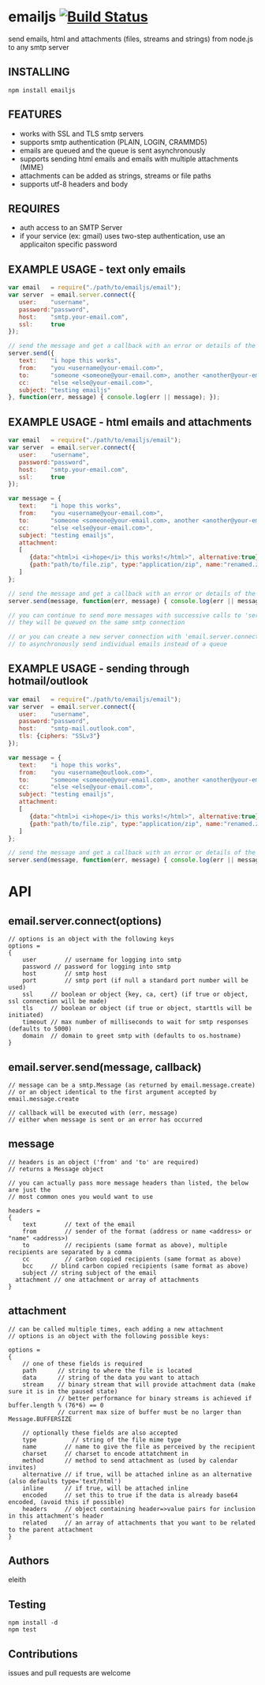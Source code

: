 # emailjs [![Build Status](https://secure.travis-ci.org/eleith/emailjs.png)](http://travis-ci.org/eleith/emailjs)

send emails, html and attachments (files, streams and strings) from node.js to any smtp server

## INSTALLING

	npm install emailjs

## FEATURES
 - works with SSL and TLS smtp servers 
 - supports smtp authentication (PLAIN, LOGIN, CRAMMD5)
 - emails are queued and the queue is sent asynchronously
 - supports sending html emails and emails with multiple attachments (MIME)
 - attachments can be added as strings, streams or file paths
 - supports utf-8 headers and body

## REQUIRES
 - auth access to an SMTP Server
 - if your service (ex: gmail) uses two-step authentication, use an applicaiton specific password

## EXAMPLE USAGE - text only emails

```javascript
var email 	= require("./path/to/emailjs/email");
var server 	= email.server.connect({
   user:    "username", 
   password:"password", 
   host:    "smtp.your-email.com", 
   ssl:     true
});

// send the message and get a callback with an error or details of the message that was sent
server.send({
   text:    "i hope this works", 
   from:    "you <username@your-email.com>", 
   to:      "someone <someone@your-email.com>, another <another@your-email.com>",
   cc:      "else <else@your-email.com>",
   subject: "testing emailjs"
}, function(err, message) { console.log(err || message); });
```

## EXAMPLE USAGE - html emails and attachments

```javascript
var email 	= require("./path/to/emailjs/email");
var server 	= email.server.connect({
   user:	"username", 
   password:"password", 
   host:	"smtp.your-email.com", 
   ssl:		true
});

var message	= {
   text:	"i hope this works", 
   from:	"you <username@your-email.com>", 
   to:		"someone <someone@your-email.com>, another <another@your-email.com>",
   cc:		"else <else@your-email.com>",
   subject:	"testing emailjs",
   attachment: 
   [
      {data:"<html>i <i>hope</i> this works!</html>", alternative:true},
      {path:"path/to/file.zip", type:"application/zip", name:"renamed.zip"}
   ]
};

// send the message and get a callback with an error or details of the message that was sent
server.send(message, function(err, message) { console.log(err || message); });

// you can continue to send more messages with successive calls to 'server.send', 
// they will be queued on the same smtp connection

// or you can create a new server connection with 'email.server.connect' 
// to asynchronously send individual emails instead of a queue
```

## EXAMPLE USAGE - sending through hotmail/outlook

```javascript
var email 	= require("./path/to/emailjs/email");
var server 	= email.server.connect({
   user:	"username", 
   password:"password", 
   host:	"smtp-mail.outlook.com", 
   tls: {ciphers: "SSLv3"}
});

var message	= {
   text:	"i hope this works", 
   from:	"you <username@outlook.com>", 
   to:		"someone <someone@your-email.com>, another <another@your-email.com>",
   cc:		"else <else@your-email.com>",
   subject:	"testing emailjs",
   attachment: 
   [
      {data:"<html>i <i>hope</i> this works!</html>", alternative:true},
      {path:"path/to/file.zip", type:"application/zip", name:"renamed.zip"}
   ]
};

// send the message and get a callback with an error or details of the message that was sent
server.send(message, function(err, message) { console.log(err || message); });
```

# API 

## email.server.connect(options)

	// options is an object with the following keys
	options =
	{
		user 		// username for logging into smtp 
		password // password for logging into smtp
		host		// smtp host
		port		// smtp port (if null a standard port number will be used)
		ssl		// boolean or object {key, ca, cert} (if true or object, ssl connection will be made)
		tls		// boolean or object (if true or object, starttls will be initiated)
		timeout	// max number of milliseconds to wait for smtp responses (defaults to 5000)
		domain	// domain to greet smtp with (defaults to os.hostname)
	}
	
## email.server.send(message, callback)
	
	// message can be a smtp.Message (as returned by email.message.create)
	// or an object identical to the first argument accepted by email.message.create

	// callback will be executed with (err, message)
	// either when message is sent or an error has occurred

## message

	// headers is an object ('from' and 'to' are required)
	// returns a Message object

	// you can actually pass more message headers than listed, the below are just the
	// most common ones you would want to use

	headers =
	{
		text		// text of the email 
		from		// sender of the format (address or name <address> or "name" <address>)
		to			// recipients (same format as above), multiple recipients are separated by a comma
		cc			// carbon copied recipients (same format as above)
		bcc		// blind carbon copied recipients (same format as above)
		subject	// string subject of the email
      attachment // one attachment or array of attachments
	}

## attachment

	// can be called multiple times, each adding a new attachment
	// options is an object with the following possible keys:
   
    options =
    {
        // one of these fields is required
        path      // string to where the file is located
        data      // string of the data you want to attach
        stream    // binary stream that will provide attachment data (make sure it is in the paused state)
                  // better performance for binary streams is achieved if buffer.length % (76*6) == 0
                  // current max size of buffer must be no larger than Message.BUFFERSIZE
      
        // optionally these fields are also accepted
        type	      // string of the file mime type
        name        // name to give the file as perceived by the recipient
        charset     // charset to encode attatchment in
        method      // method to send attachment as (used by calendar invites)
        alternative // if true, will be attached inline as an alternative (also defaults type='text/html')
        inline      // if true, will be attached inline
        encoded     // set this to true if the data is already base64 encoded, (avoid this if possible)
        headers     // object containing header=>value pairs for inclusion in this attachment's header
        related     // an array of attachments that you want to be related to the parent attachment
    }
	
## Authors

eleith

## Testing

	npm install -d
	npm test

## Contributions

issues and pull requests are welcome

